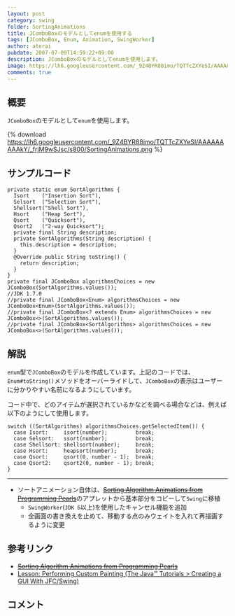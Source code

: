 ```yaml
---
layout: post
category: swing
folder: SortingAnimations
title: JComboBoxのモデルとしてenumを使用する
tags: [JComboBox, Enum, Animation, SwingWorker]
author: aterai
pubdate: 2007-07-09T14:59:22+09:00
description: JComboBoxのモデルとしてenumを使用します。
image: https://lh6.googleusercontent.com/_9Z4BYR88imo/TQTTcZXYeSI/AAAAAAAAAkY/_frjM9wSJsc/s800/SortingAnimations.png
comments: true
---
```

## 概要
`JComboBox`のモデルとして`enum`を使用します。

{% download https://lh6.googleusercontent.com/_9Z4BYR88imo/TQTTcZXYeSI/AAAAAAAAAkY/_frjM9wSJsc/s800/SortingAnimations.png %}

## サンプルコード
<pre class="prettyprint"><code>private static enum SortAlgorithms {
  Isort    ("Insertion Sort"),
  Selsort  ("Selection Sort"),
  Shellsort("Shell Sort"),
  Hsort    ("Heap Sort"),
  Qsort    ("Quicksort"),
  Qsort2   ("2-way Quicksort");
  private final String description;
  private SortAlgorithms(String description) {
    this.description = description;
  }
  @Override public String toString() {
    return description;
  }
}
private final JComboBox algorithmsChoices = new JComboBox(SortAlgorithms.values());
//JDK 1.7.0
//private final JComboBox&lt;Enum&gt; algorithmsChoices = new JComboBox&lt;Enum&gt;(SortAlgorithms.values());
//private final JComboBox&lt;? extends Enum&gt; algorithmsChoices = new JComboBox&lt;&gt;(SortAlgorithms.values());
//private final JComboBox&lt;SortAlgorithms&gt; algorithmsChoices = new JComboBox&lt;&gt;(SortAlgorithms.values());
</code></pre>

## 解説
`enum`型で`JComboBox`のモデルを作成しています。上記のコードでは、`Enum#toString()`メソッドをオーバーライドして、`JComboBox`の表示はユーザーに分かりやすい名前になるようにしています。

コード中で、どのアイテムが選択されているかなどを調べる場合などは、例えば以下のようにして使用します。

<pre class="prettyprint"><code>switch ((SortAlgorithms) algorithmsChoices.getSelectedItem()) {
  case Isort:     isort(number);         break;
  case Selsort:   ssort(number);         break;
  case Shellsort: shellsort(number);     break;
  case Hsort:     heapsort(number);      break;
  case Qsort:     qsort(0, number - 1);  break;
  case Qsort2:    qsort2(0, number - 1); break;
}
</code></pre>

- - - -
- ソートアニメーション自体は、~~[Sorting Algorithm Animations from Programming Pearls](http://www.cs.bell-labs.com/cm/cs/pearls/sortanim.html)~~のアプレットから基本部分をコピーして`Swing`に移植
    - `SwingWorker`(`JDK 6`以上)を使用したキャンセル機能を追加
    - 全画面の書き換えを止めて、移動する点のみウェイトを入れて再描画するように変更

<!-- dummy comment line for breaking list -->

## 参考リンク
- ~~[Sorting Algorithm Animations from Programming Pearls](http://www.cs.bell-labs.com/cm/cs/pearls/sortanim.html)~~
- [Lesson: Performing Custom Painting (The Java™ Tutorials > Creating a GUI With JFC/Swing)](http://docs.oracle.com/javase/tutorial/uiswing/painting/)

<!-- dummy comment line for breaking list -->

## コメント
